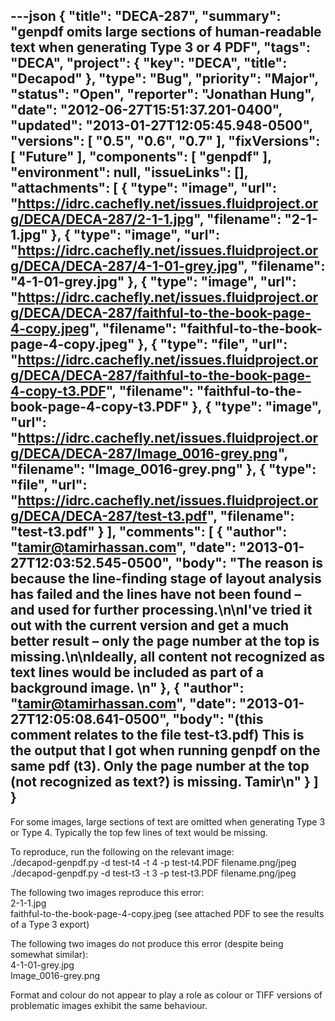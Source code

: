 ---json
{
  "title": "DECA-287",
  "summary": "genpdf omits large sections of human-readable text when generating Type 3 or 4 PDF",
  "tags": "DECA",
  "project": {
    "key": "DECA",
    "title": "Decapod"
  },
  "type": "Bug",
  "priority": "Major",
  "status": "Open",
  "reporter": "Jonathan Hung",
  "date": "2012-06-27T15:51:37.201-0400",
  "updated": "2013-01-27T12:05:45.948-0500",
  "versions": [
    "0.5",
    "0.6",
    "0.7"
  ],
  "fixVersions": [
    "Future"
  ],
  "components": [
    "genpdf"
  ],
  "environment": null,
  "issueLinks": [],
  "attachments": [
    {
      "type": "image",
      "url": "https://idrc.cachefly.net/issues.fluidproject.org/DECA/DECA-287/2-1-1.jpg",
      "filename": "2-1-1.jpg"
    },
    {
      "type": "image",
      "url": "https://idrc.cachefly.net/issues.fluidproject.org/DECA/DECA-287/4-1-01-grey.jpg",
      "filename": "4-1-01-grey.jpg"
    },
    {
      "type": "image",
      "url": "https://idrc.cachefly.net/issues.fluidproject.org/DECA/DECA-287/faithful-to-the-book-page-4-copy.jpeg",
      "filename": "faithful-to-the-book-page-4-copy.jpeg"
    },
    {
      "type": "file",
      "url": "https://idrc.cachefly.net/issues.fluidproject.org/DECA/DECA-287/faithful-to-the-book-page-4-copy-t3.PDF",
      "filename": "faithful-to-the-book-page-4-copy-t3.PDF"
    },
    {
      "type": "image",
      "url": "https://idrc.cachefly.net/issues.fluidproject.org/DECA/DECA-287/Image_0016-grey.png",
      "filename": "Image_0016-grey.png"
    },
    {
      "type": "file",
      "url": "https://idrc.cachefly.net/issues.fluidproject.org/DECA/DECA-287/test-t3.pdf",
      "filename": "test-t3.pdf"
    }
  ],
  "comments": [
    {
      "author": "tamir@tamirhassan.com",
      "date": "2013-01-27T12:03:52.545-0500",
      "body": "The reason is because the line-finding stage of layout analysis has failed and the lines have not been found – and used for further processing.\n\nI've tried it out with the current version and get a much better result – only the page number at the top is missing.\n\nIdeally, all content not recognized as text lines would be included as part of a background image.&#x20;\n"
    },
    {
      "author": "tamir@tamirhassan.com",
      "date": "2013-01-27T12:05:08.641-0500",
      "body": "(this comment relates to the file test-t3.pdf) This is the output that I got when running genpdf on the same pdf (t3).  Only the page number at the top (not recognized as text?) is missing.  Tamir\n"
    }
  ]
}
---
For some images, large sections of text are omitted when generating Type 3 or Type 4. Typically the top few lines of text would be missing.

To reproduce, run the following on the relevant image:\
./decapod-genpdf.py -d test-t4 -t 4 -p test-t4.PDF filename.png/jpeg \
./decapod-genpdf.py -d test-t3 -t 3 -p test-t3.PDF filename.png/jpeg

The following two images reproduce this error:\
2-1-1.jpg\
faithful-to-the-book-page-4-copy.jpeg (see attached PDF to see the results of a Type 3 export)

The following two images do not produce this error (despite being somewhat similar):\
4-1-01-grey.jpg\
Image\_0016-grey.png

Format and colour do not appear to play a role as colour or TIFF versions of problematic images exhibit the same behaviour.

        